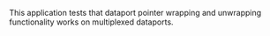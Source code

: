 <!--
     Copyright 2020, Data61, CSIRO (ABN 41 687 119 230)

     SPDX-License-Identifier: BSD-2-Clause
-->

This application tests that dataport pointer wrapping and unwrapping
functionality works on multiplexed dataports.
